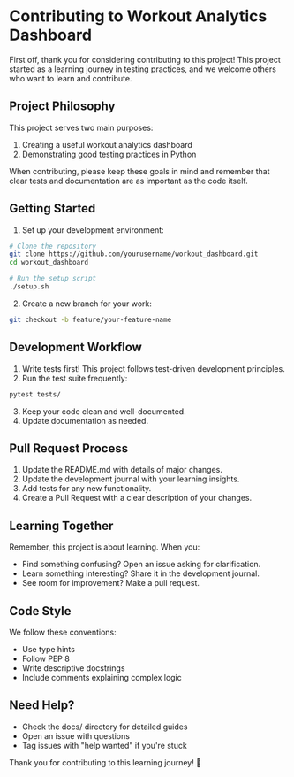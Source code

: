 # Contributing to Workout Analytics Dashboard

First off, thank you for considering contributing to this project! This project started as a learning journey in testing practices, and we welcome others who want to learn and contribute.

## Project Philosophy

This project serves two main purposes:
1. Creating a useful workout analytics dashboard
2. Demonstrating good testing practices in Python

When contributing, please keep these goals in mind and remember that clear tests and documentation are as important as the code itself.

## Getting Started

1. Set up your development environment:
```bash
# Clone the repository
git clone https://github.com/yourusername/workout_dashboard.git
cd workout_dashboard

# Run the setup script
./setup.sh
```

2. Create a new branch for your work:
```bash
git checkout -b feature/your-feature-name
```

## Development Workflow

1. Write tests first! This project follows test-driven development principles.
2. Run the test suite frequently:
```bash
pytest tests/
```
3. Keep your code clean and well-documented.
4. Update documentation as needed.

## Pull Request Process

1. Update the README.md with details of major changes.
2. Update the development journal with your learning insights.
3. Add tests for any new functionality.
4. Create a Pull Request with a clear description of your changes.

## Learning Together

Remember, this project is about learning. When you:
- Find something confusing? Open an issue asking for clarification.
- Learn something interesting? Share it in the development journal.
- See room for improvement? Make a pull request.

## Code Style

We follow these conventions:
- Use type hints
- Follow PEP 8
- Write descriptive docstrings
- Include comments explaining complex logic

## Need Help?

- Check the docs/ directory for detailed guides
- Open an issue with questions
- Tag issues with "help wanted" if you're stuck

Thank you for contributing to this learning journey! 🚀